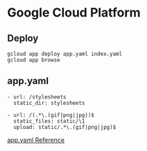 # Google Cloud Platform

## Deploy
    gcloud app deploy app.yaml index.yaml
    gcloud app browse
    
## app.yaml
    - url: /stylesheets
      static_dir: stylesheets

    - url: /(.*\.(gif|png|jpg))$
      static_files: static/\1
      upload: static/.*\.(gif|png|jpg)$
[app.yaml Reference](https://cloud.google.com/appengine/docs/standard/python/config/appref)
